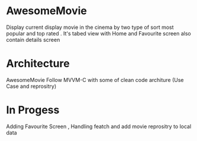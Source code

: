 # AwesomeMovie
Display current display movie in the cinema by two type of sort most popular and top rated . It's tabed view with Home and Favourite screen also contain
details screen 

# Architecture
AwesomeMovie Follow MVVM-C with some of clean code architure (Use Case and reprositry)

# In Progess
Adding Favourite Screen , Handling featch and add movie reprositry to local data 
